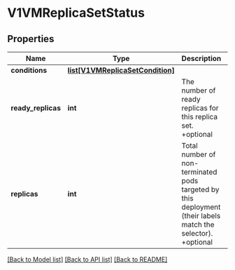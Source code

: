 # V1VMReplicaSetStatus

## Properties
Name | Type | Description | Notes
------------ | ------------- | ------------- | -------------
**conditions** | [**list[V1VMReplicaSetCondition]**](V1VMReplicaSetCondition.md) |  | [optional] 
**ready_replicas** | **int** | The number of ready replicas for this replica set. +optional | [optional] 
**replicas** | **int** | Total number of non-terminated pods targeted by this deployment (their labels match the selector). +optional | [optional] 

[[Back to Model list]](../README.md#documentation-for-models) [[Back to API list]](../README.md#documentation-for-api-endpoints) [[Back to README]](../README.md)


